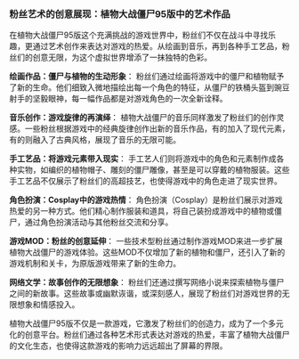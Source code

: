 ### 粉丝艺术的创意展现：植物大战僵尸95版中的艺术作品

在植物大战僵尸95版这个充满挑战的游戏世界中，粉丝们不仅在战斗中寻找乐趣，更通过艺术创作来表达对游戏的热爱。从绘画到音乐，再到各种手工艺品，粉丝们的创意无限，为这个虚拟世界增添了一抹独特的色彩。

**绘画作品：僵尸与植物的生动形象**：
粉丝们通过绘画将游戏中的僵尸和植物赋予了新的生命。他们细致入微地描绘出每一个角色的特征，从僵尸的铁桶头盔到豌豆射手的坚毅眼神，每一幅作品都是对游戏角色的一次全新诠释。

**音乐创作：游戏旋律的再演绎**：
植物大战僵尸的音乐同样激发了粉丝们的创作灵感。一些粉丝根据游戏中的经典旋律创作出新的音乐作品，有的加入了现代元素，有的则融入了古典风格，展现了音乐的无限可能。

**手工艺品：将游戏元素带入现实**：
手工艺人们则将游戏中的角色和元素制作成各种实物，如编织的植物帽子、雕刻的僵尸雕像，甚至是可以穿戴的植物服装。这些手工艺品不仅展示了粉丝们的高超技艺，也使得游戏中的角色走进了现实世界。

**角色扮演：Cosplay中的游戏热情**：
角色扮演（Cosplay）是粉丝们展示对游戏热爱的另一种方式。他们精心制作服装和道具，将自己装扮成游戏中的植物或僵尸，通过角色扮演活动与其他粉丝交流和分享。

**游戏MOD：粉丝的创意延伸**：
一些技术型粉丝通过制作游戏MOD来进一步扩展植物大战僵尸的游戏体验。这些MOD不仅增加了新的植物和僵尸，还引入了新的游戏机制和关卡，为原版游戏带来了新的生命力。

**网络文学：故事创作的无限想象**：
粉丝们还通过撰写网络小说来探索植物与僵尸之间的新故事。这些故事或幽默诙谐，或深刻感人，展现了粉丝们对游戏世界的无限想象和情感投入。

植物大战僵尸95版不仅是一款游戏，它激发了粉丝们的创造力，成为了一个多元化的创意平台。粉丝们通过各种艺术形式表达对游戏的热爱，丰富了植物大战僵尸的文化生态，也使得这款游戏的影响力远远超出了屏幕的界限。